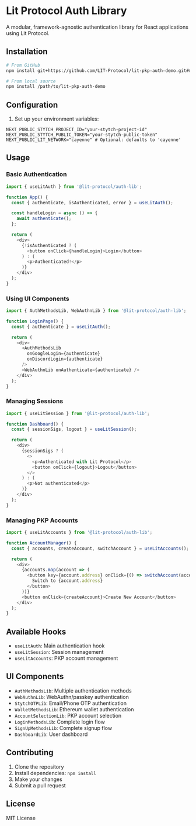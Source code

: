 # Lit Protocol Auth Library

A modular, framework-agnostic authentication library for React applications using Lit Protocol.

## Installation

```bash
# From GitHub
npm install git+https://github.com/LIT-Protocol/lit-pkp-auth-demo.git#main

# From local source
npm install /path/to/lit-pkp-auth-demo
```

## Configuration

1. Set up your environment variables:

```env
NEXT_PUBLIC_STYTCH_PROJECT_ID="your-stytch-project-id"
NEXT_PUBLIC_STYTCH_PUBLIC_TOKEN="your-stytch-public-token"
NEXT_PUBLIC_LIT_NETWORK="cayenne" # Optional: defaults to 'cayenne'
```

## Usage

### Basic Authentication

```typescript
import { useLitAuth } from '@lit-protocol/auth-lib';

function App() {
  const { authenticate, isAuthenticated, error } = useLitAuth();

  const handleLogin = async () => {
    await authenticate();
  };

  return (
    <div>
      {!isAuthenticated ? (
        <button onClick={handleLogin}>Login</button>
      ) : (
        <p>Authenticated!</p>
      )}
    </div>
  );
}
```

### Using UI Components

```typescript
import { AuthMethodsLib, WebAuthnLib } from '@lit-protocol/auth-lib';

function LoginPage() {
  const { authenticate } = useLitAuth();

  return (
    <div>
      <AuthMethodsLib
        onGoogleLogin={authenticate}
        onDiscordLogin={authenticate}
      />
      <WebAuthnLib onAuthenticate={authenticate} />
    </div>
  );
}
```

### Managing Sessions

```typescript
import { useLitSession } from '@lit-protocol/auth-lib';

function Dashboard() {
  const { sessionSigs, logout } = useLitSession();

  return (
    <div>
      {sessionSigs ? (
        <>
          <p>Authenticated with Lit Protocol</p>
          <button onClick={logout}>Logout</button>
        </>
      ) : (
        <p>Not authenticated</p>
      )}
    </div>
  );
}
```

### Managing PKP Accounts

```typescript
import { useLitAccounts } from '@lit-protocol/auth-lib';

function AccountManager() {
  const { accounts, createAccount, switchAccount } = useLitAccounts();

  return (
    <div>
      {accounts.map(account => (
        <button key={account.address} onClick={() => switchAccount(account)}>
          Switch to {account.address}
        </button>
      ))}
      <button onClick={createAccount}>Create New Account</button>
    </div>
  );
}
```

## Available Hooks

- `useLitAuth`: Main authentication hook
- `useLitSession`: Session management
- `useLitAccounts`: PKP account management

## UI Components

- `AuthMethodsLib`: Multiple authentication methods
- `WebAuthnLib`: WebAuthn/passkey authentication
- `StytchOTPLib`: Email/Phone OTP authentication
- `WalletMethodsLib`: Ethereum wallet authentication
- `AccountSelectionLib`: PKP account selection
- `LoginMethodsLib`: Complete login flow
- `SignUpMethodsLib`: Complete signup flow
- `DashboardLib`: User dashboard

## Contributing

1. Clone the repository
2. Install dependencies: `npm install`
3. Make your changes
4. Submit a pull request

## License

MIT License
